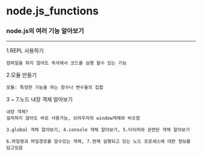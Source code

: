 # node.js_functions
### node.js의 여러 기능 알아보기
----------------------------

1.REPL 사용하기
```
컴파일을 하지 않아도 즉석에서 코드를 실행 할수 있는 기능
```
2.모듈 만들기
```
모듈: 특정한 기능을 하는 함수나 변수들의 집합
```
3 ~ 7.노드 내장 객체 알아보기
```
내장 객체?
설치하지 않아도 바로 사용가능, 브라우저의 window객체와 비슷함

3.global 객체 알아보기, 4.console 객체 알아보기, 5.타이머와 관련된 객체 알아보기

6.파일명과 파일경로를 알수있는 객체, 7.현재 실행되고 있는 노드 프로세스에 대한 정보를 담고있음
```
